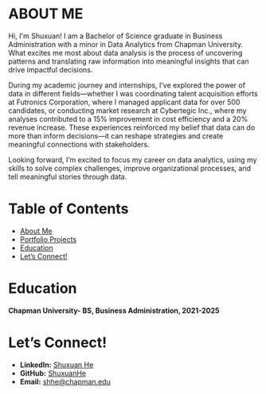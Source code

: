 # **ABOUT ME**

Hi, I'm Shuxuan! I am a Bachelor of Science graduate in Business Administration with a minor in Data Analytics from Chapman University. What excites me most about data analysis is the process of uncovering patterns and translating raw information into meaningful insights that can drive impactful decisions. 

During my academic journey and internships, I’ve explored the power of data in different fields—whether I was coordinating talent acquisition efforts at Futronics Corporation, where I managed applicant data for over 500 candidates, or conducting market research at Cybertegic Inc., where my analyses contributed to a 15% improvement in cost efficiency and a 20% revenue increase. These experiences reinforced my belief that data can do more than inform decisions—it can reshape strategies and create meaningful connections with stakeholders.

Looking forward, I’m excited to focus my career on data analytics, using my skills to solve complex challenges, improve organizational processes, and tell meaningful stories through data.


# **Table of Contents**

- [About Me](#about-me)
- [Portfolio Projects](#portfolio-projects)
- [Education](#education)
- [Let’s Connect!](#lets-connect)





# **Education**
**Chapman University- BS, Business Administration, 2021-2025** 

# **Let’s Connect!**
- **LinkedIn:** [Shuxuan He](https://www.linkedin.com/in/shuxuanhe/)  
- **GitHub:** [ShuxuanHe](https://github.com/ShuxuanHe)  
- **Email:** shhe@chapman.edu

